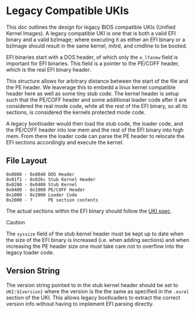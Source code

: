 # Legacy Compatible UKIs

This doc outlines the design for legacy BIOS compatible UKIs (Unified Kernel Images).
A legacy compatible UKI is one that is both a valid EFI binary and a valid bzImage; where executing it as either an EFI binary or a bzImage should result in the same kernel, initrd, and cmdline to be booted.

EFI binaries start with a DOS header, of which only the `e_lfanew` field is important for EFI binaries.
This field is a pointer to the PE/COFF header, which is the real EFI binary header.

This structure allows for arbitrary distance between the start of the file and the PE header.
We leaverage this to embedd a linux kernel compatible header here as well as some tiny stub code.
The kernel header is setup such that the PE/COFF header and some additional loader code after it are considered the real mode code, while all the rest of the EFI binary, so all its sections, is considered the kernels protected mode code.

A legacy bootloader would then load the stub code, the loader code, and the PE/COFF header into low mem and the rest of the EFI binary into high mem.
From there the loader code can parse the PE header to relocate the EFI sections accordingly and execute the kernel.

## File Layout

```
0x0000 - 0x0040 DOS Header
0x01f1 - 0x026c Stub Kernel Header
0x0280 - 0x0400 Stub Kernel
0x0400 - 0x1000 PE/COFF Header
0x1000 - 0x2000 Loader Code
0x2000 - ?      PE section contents
```

The actual sections within the EFI binary should follow the [UKI spec](https://uapi-group.org/specifications/specs/unified_kernel_image/).

> [!CAUTION]
> The `syssize` field of the stub kernel header must be kept up to date when the size of the EFI binary is increased (i.e. when adding sections) and when increasing the PE header size one must take care not to overflow into the legacy loader code.

## Version String

The version string pointed to in the stub kernel header should be set to `UKI:${version}` where the version is the the same as specified in the `.osrel` section of the UKI.
This allows legacy bootloaders to extract the correct version info without having to implement EFI parsing directly.
